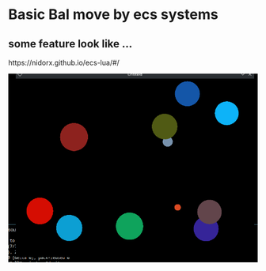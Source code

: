 # Basic Bal move by ecs systems

<h2>
some feature look like ...
</h2>

<p>
    <a> https://nidorx.github.io/ecs-lua/#/ </a>
</p>
<img src="demo.gif" style="width = 50px">
